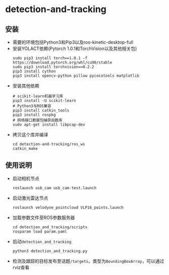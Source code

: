 # detection-and-tracking

## 安装
 - 需要的环境包括Python3和Pip3以及ros-kinetic-desktop-full
 - 安装YOLACT依赖(Pytorch 1.0.1和TorchVision以及其他相关包)
   ```Shell
   sudo pip3 install torch==1.0.1 -f https://download.pytorch.org/whl/cu90/stable
   sudo pip3 install torchvision==0.2.2
   pip3 install cython
   pip3 install opencv-python pillow pycocotools matplotlib
   ```
 - 安装其他依赖
   ```Shell
   # scikit-learn机器学习库
   pip3 install -U scikit-learn
   # Python3与ROS兼容
   pip3 install catkin_tools
   pip3 install rospkg
   # 网络接口数据包捕获函数库
   sudo apt-get install libpcap-dev
   ```
 - 拷贝这个库并编译
   ```Shell
   cd detection-and-tracking/ros_ws
   catkin_make
   ```

## 使用说明
 - 启动相机节点
   ```Shell
   roslaunch usb_cam usb_cam-test.launch
   ```
 - 启动激光雷达节点
   ```Shell
   roslaunch velodyne_pointcloud VLP16_points.launch
   ```
 - 加载参数文件至ROS参数服务器
   ```Shell
   cd detection_and_tracking/scripts
   rosparam load param.yaml
 - 启动`detection_and_tracking`
   ```Shell
   python3 detection_and_tracking.py
   ```
 - 检测及跟踪的目标发布至话题`/targets`，类型为`BoundingBoxArray`，可以通过rviz查看
 
 

